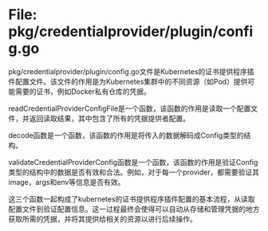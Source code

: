 # File: pkg/credentialprovider/plugin/config.go

pkg/credentialprovider/plugin/config.go文件是Kubernetes的证书提供程序插件配置文件。该文件的作用是为Kubernetes集群中的不同资源（如Pod）提供可能需要的证书，例如Docker私有仓库的凭据。

readCredentialProviderConfigFile是一个函数，该函数的作用是读取一个配置文件，并返回读取结果，其中包含了所有的凭据提供者配置。

decode函数是一个函数，该函数的作用是将传入的数据解码成Config类型的结构。

validateCredentialProviderConfig函数是一个函数，该函数的作用是验证Config类型的结构中的数据是否有效和合法。例如，对于每一个provider，都需要验证其image，args和env等信息是否有效。

这三个函数一起构成了kubernetes的证书提供程序插件配置的基本流程，从读取配置文件到验证配置信息。这一过程最终会使得可以自动从存储和管理凭据的地方获取所需的凭据，并将其提供给相关的资源以进行后续操作。

